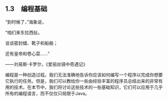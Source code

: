    

## 1.3　编程基础

“到时候了，”海象说，

“咱们来东拉西扯。

谈谈密封蜡、靴子和船舶；

还有皇帝和卷心菜……”

——刘易斯·卡罗尔，《爱丽丝镜中奇遇记》

编程是一种创造过程。我们无法准确地告诉你应该如何编写一个程序以完成你想要它执行的任务。但是，我们可以教给你一些由经验丰富的程序员总结出来的非常有用的技术。在本节中，我们将讨论这些技术的一些基础知识，它们可以应用于几乎所有的编程语言，而不仅仅只局限于Java。